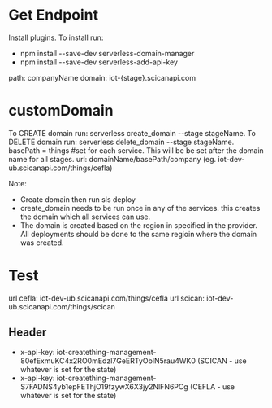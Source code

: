 # Get Endpoint
Install plugins. To install run:
- npm install --save-dev serverless-domain-manager
- npm install --save-dev serverless-add-api-key

path: companyName
domain: iot-{stage}.scicanapi.com

#  customDomain
To CREATE domain run: serverless create_domain --stage stageName. 
To DELETE domain run: serverless delete_domain --stage stageName.
basePath = things #set for each service. This will be be set after the domain name for all stages.
url: domainName/basePath/company (eg. iot-dev-ub.scicanapi.com/things/cefla)

Note:
- Create domain then run sls deploy
- create_domain needs to be run once in any of the services. this creates the domain which all services can use.
- The domain is created based on the region in specified in the provider. All deployments should be done to the same regioin where the domain was created.


# Test
url cefla: iot-dev-ub.scicanapi.com/things/cefla
url scican: iot-dev-ub.scicanapi.com/things/scican

## Header
- x-api-key: iot-creatething-management-80efExmuKC4x2RO0mEdzl7GeERTyOblN5rau4WK0 (SCICAN - use whatever is set for the state)
- x-api-key: iot-creatething-management-S7FADNS4yb1epFEThjO19fzywX6X3jy2NlFN6PCg (CEFLA - use whatever is set for the state)

